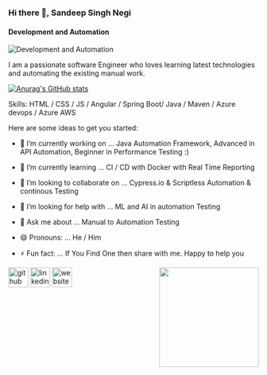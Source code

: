 ### Hi there 👋, Sandeep Singh Negi
#### Development and Automation
![Development and Automation]()

I am a passionate software Engineer who loves learning latest technologies and automating the existing manual work.

[![Anurag's GitHub stats](https://github-readme-stats.vercel.app/api?username=sandeepnegi1996)](https://github.com/anuraghazra/github-readme-stats)

Skills: HTML / CSS / JS / Angular / Spring Boot/ Java / Maven / Azure devops / Azure  AWS

Here are some ideas to get you started:

- 🔭 I’m currently working on ...         Java Automation Framework, Advanced in API Automation, Beginner in Performance Testing :)

- 🌱 I’m currently learning ...           CI / CD with Docker with Real Time Reporting 

- 👯 I’m looking to collaborate on ...    Cypress.io &  Scriptless Automation & continous Testing

- 🤔 I’m looking for help with ...        ML and AI in automation Testing 

- 💬 Ask me about ...                     Manual to Automation Testing 

- 😄 Pronouns: ...                        He / Him

- ⚡ Fun fact: ...                         If You Find One then share with me. Happy to help you  
<img align='right' src='https://media.giphy.com/media/bcKmIWkUMCjVm/giphy.gif' width='200"'>


[<img src='https://cdn.jsdelivr.net/npm/simple-icons@3.0.1/icons/github.svg' alt='github' height='40'>](https://github.com/sandeepnegi1996)  [<img src='https://cdn.jsdelivr.net/npm/simple-icons@3.0.1/icons/linkedin.svg' alt='linkedin' height='40'>](https://www.linkedin.com/in/sandeepnegi1996/)  [<img src='https://cdn.jsdelivr.net/npm/simple-icons@3.0.1/icons/icloud.svg' alt='website' height='40'>](www.hashcodehub.com)  

